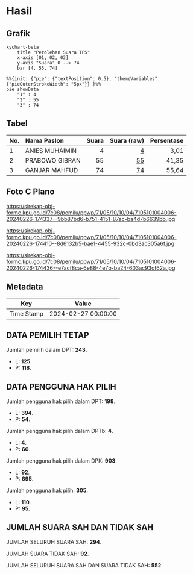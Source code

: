 # Hasil

## Grafik

```mermaid
xychart-beta
    title "Perolehan Suara TPS"
    x-axis [01, 02, 03]
    y-axis "Suara" 0 --> 74
    bar [4, 55, 74]
```

```mermaid
%%{init: {"pie": {"textPosition": 0.5}, "themeVariables": {"pieOuterStrokeWidth": "5px"}} }%%
pie showData
    "1" : 4
    "2" : 55
    "3" : 74
```

## Tabel

| No. | Nama Paslon    | Suara | Suara (raw) | Persentase |
|:--- |:-------------- | -----:| -----------:| ----------:|
| 1   | ANIES MUHAIMIN | 4     | [4][p-1]    | 3,01       |
| 2   | PRABOWO GIBRAN | 55    | [55][p-2]   | 41,35      |
| 3   | GANJAR MAHFUD  | 74    | [74][p-3]   | 55,64      |


[p-1]: https://github.com/gigit-pemilu/pemilu-2024-71-sulawesi-utara/blob/main/pilpres/hitung-suara/sub/71-sulawesi-utara/sub/05-minahasa-selatan/sub/10-amurang/sub/1004-buyungon/sub/006-tps/sub/paslon-1.txt
[p-2]: https://github.com/gigit-pemilu/pemilu-2024-71-sulawesi-utara/blob/main/pilpres/hitung-suara/sub/71-sulawesi-utara/sub/05-minahasa-selatan/sub/10-amurang/sub/1004-buyungon/sub/006-tps/sub/paslon-2.txt
[p-3]: https://github.com/gigit-pemilu/pemilu-2024-71-sulawesi-utara/blob/main/pilpres/hitung-suara/sub/71-sulawesi-utara/sub/05-minahasa-selatan/sub/10-amurang/sub/1004-buyungon/sub/006-tps/sub/paslon-3.txt

## Foto C Plano

https://sirekap-obj-formc.kpu.go.id/7c08/pemilu/ppwp/71/05/10/10/04/7105101004006-20240226-174337--9bb87bd6-b751-4151-87ac-ba4d7b6639bb.jpg

https://sirekap-obj-formc.kpu.go.id/7c08/pemilu/ppwp/71/05/10/10/04/7105101004006-20240226-174410--8d6132b5-bae1-4455-932c-0bd3ac305a6f.jpg

https://sirekap-obj-formc.kpu.go.id/7c08/pemilu/ppwp/71/05/10/10/04/7105101004006-20240226-174436--e7acf8ca-6e88-4e7b-ba24-603ac93cf62a.jpg


## Metadata

| Key        | Value               |
| ---------- | ------------------- |
| Time Stamp | 2024-02-27 00:00:00 |


## DATA PEMILIH TETAP

Jumlah pemilih dalam DPT: **243**.
 * L: **125**.
 * P: **118**.

## DATA PENGGUNA HAK PILIH

Jumlah pengguna hak pilih dalam DPT: **198**.
 * L: **394**.
 * P: **54**.

Jumlah pengguna hak pilih dalam DPTb: **4**.
 * L: **4**.
 * P: **60**.

Jumlah pengguna hak pilih dalam DPK: **903**.
 * L: **92**.
 * P: **695**.

Jumlah pengguna hak pilih: **305**.
 * L: **110**.
 * P: **95**.

## JUMLAH SUARA SAH DAN TIDAK SAH

JUMLAH SELURUH SUARA SAH: **294**.

JUMLAH SUARA TIDAK SAH: **92**.

JUMLAH SELURUH SUARA SAH DAN SUARA TIDAK SAH: **552**.


